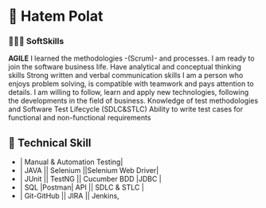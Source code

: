 # 👋 Hatem Polat

### 👨🏻‍💻 SoftSkills  
**AGILE**
I learned the methodologies -(Scrum)- and processes. I am ready to join the software business life.
Have analytical and conceptual thinking skills
Strong written and verbal communication skills
I am a person who enjoys problem solving, is compatible with teamwork and pays attention to details.
I am willing to follow, learn and apply new technologies, following the developments in the field of business.
Knowledge of test methodologies and Software Test Lifecycle (SDLC&STLC)
Ability to write test cases for functional and non-functional requirements
   ## 🤠 **Technical Skill**
* | Manual & Automation Testing|
* | JAVA || Selenium ||Selenium Web Driver|
* | JUnit || TestNG || Cucumber BDD |JDBC |
* | SQL |Postman| API || SDLC & STLC |
* | Git-GitHub || JIRA || Jenkins,
